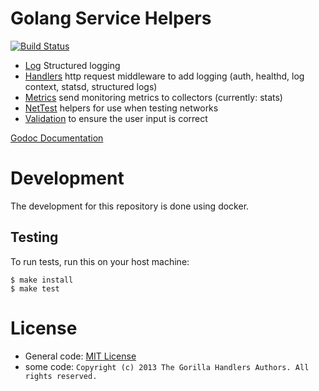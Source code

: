 # Golang Service Helpers

[![Build Status](https://travis-ci.org/graze/golang-service.svg?branch=master)](https://travis-ci.org/graze/golang-service)

- [Log](log/README.md) Structured logging
- [Handlers](handlers/README.md) http request middleware to add logging (auth, healthd, log context, statsd, structured logs)
- [Metrics](metrics/README.md) send monitoring metrics to collectors (currently: stats)
- [NetTest](nettest/README.md) helpers for use when testing networks
- [Validation](validate/README.md) to ensure the user input is correct

[Godoc Documentation](https://godoc.org/github.com/graze/golang-service)

# Development

The development for this repository is done using docker.

## Testing

To run tests, run this on your host machine:

```
$ make install
$ make test
```

# License

- General code: [MIT License](LICENSE)
- some code: `Copyright (c) 2013 The Gorilla Handlers Authors. All rights reserved.`
